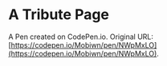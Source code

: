 # A Tribute Page 

A Pen created on CodePen.io. Original URL: [https://codepen.io/Mobiwn/pen/NWpMxLO](https://codepen.io/Mobiwn/pen/NWpMxLO).



